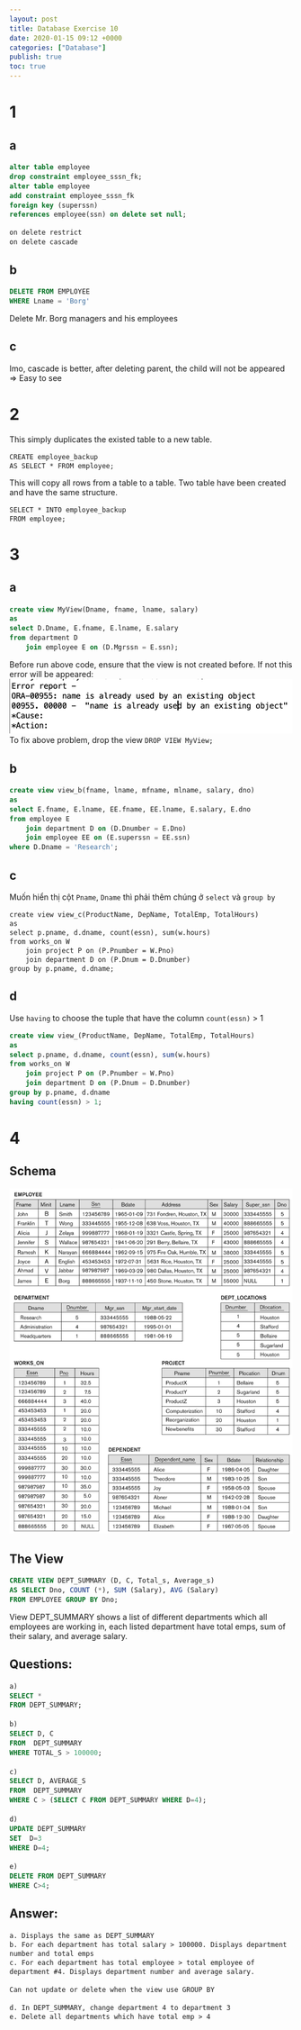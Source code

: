 ```yaml
---
layout: post
title: Database Exercise 10
date: 2020-01-15 09:12 +0000
categories: ["Database"]
publish: true
toc: true
---
```

# 1 
## a
``` sql
alter table employee 
drop constraint employee_sssn_fk;
alter table employee 
add constraint employee_sssn_fk 
foreign key (superssn)
references employee(ssn) on delete set null;
```
`on delete restrict`  
`on delete cascade`

## b
```sql
DELETE FROM EMPLOYEE 
WHERE Lname = 'Borg'
```
Delete Mr. Borg managers and his employees

## c
 Imo, cascade is better, after deleting parent, the child will not be appeared => Easy to see

# 2
This simply duplicates the existed table to a new table.
```
CREATE employee_backup
AS SELECT * FROM employee;
```
This will copy all rows from a table to a table. Two table have been created and have the same structure.
```
SELECT * INTO employee_backup
FROM employee;
```
# 3 
## a
```sql
create view MyView(Dname, fname, lname, salary)
as 
select D.Dname, E.fname, E.lname, E.salary
from department D
    join employee E on (D.Mgrssn = E.ssn);
```
Before run above code, ensure that the view is not created before. If not this error will be appeared:
![](/assets/img/2020-01-19-23-35-38.png)
To fix above problem, drop the view `DROP VIEW MyView;`

## b
```sql
create view view_b(fname, lname, mfname, mlname, salary, dno)
as
select E.fname, E.lname, EE.fname, EE.lname, E.salary, E.dno
from employee E
    join department D on (D.Dnumber = E.Dno)
    join employee EE on (E.superssn = EE.ssn)
where D.Dname = 'Research';
```
## c
Muốn hiển thị cột `Pname`, `Dname` thì phải thêm chúng ở `select` và `group by`
```
create view view_c(ProductName, DepName, TotalEmp, TotalHours)
as
select p.pname, d.dname, count(essn), sum(w.hours)
from works_on W
    join project P on (P.Pnumber = W.Pno)
    join department D on (P.Dnum = D.Dnumber)
group by p.pname, d.dname;
```
## d
Use `having` to choose the tuple that have the column `count(essn)` > 1
```sql
create view view_(ProductName, DepName, TotalEmp, TotalHours)
as
select p.pname, d.dname, count(essn), sum(w.hours)
from works_on W
    join project P on (P.Pnumber = W.Pno)
    join department D on (P.Dnum = D.Dnumber)
group by p.pname, d.dname
having count(essn) > 1;
```
# 4
## Schema
![](/assets/img/2020-01-20-00-55-22.png)
## The View
```sql
CREATE VIEW DEPT_SUMMARY (D, C, Total_s, Average_s) 
AS SELECT Dno, COUNT (*), SUM (Salary), AVG (Salary) 
FROM EMPLOYEE GROUP BY Dno;
```
View DEPT_SUMMARY shows a list of different departments which all employees are working in, each listed department have total emps, sum of their salary, and average salary.  
## Questions:
```sql
a) 
SELECT *
FROM DEPT_SUMMARY;

b) 
SELECT D, C
FROM  DEPT_SUMMARY
WHERE TOTAL_S > 100000;

c) 
SELECT D, AVERAGE_S
FROM  DEPT_SUMMARY
WHERE C > (SELECT C FROM DEPT_SUMMARY WHERE D=4);

d) 
UPDATE DEPT_SUMMARY
SET  D=3
WHERE D=4;

e) 
DELETE FROM DEPT_SUMMARY
WHERE C>4;
```  
## Answer: 
    a. Displays the same as DEPT_SUMMARY
    b. For each department has total salary > 100000. Displays department number and total emps
    c. For each department has total employee > total employee of department #4. Displays department number and average salary.

    Can not update or delete when the view use GROUP BY
    
    d. In DEPT_SUMMARY, change department 4 to department 3
    e. Delete all departments which have total emp > 4